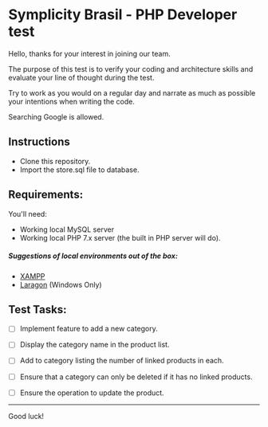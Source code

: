 # Symplicity Brasil - PHP Developer test

Hello, thanks for your interest in joining our team.

The purpose of this test is to verify your coding and architecture skills and evaluate your line of thought during the test.

Try to work as you would on a regular day and narrate as much as possible your intentions when writing the code.

Searching Google is allowed.

## Instructions

- Clone this repository.
- Import the store.sql file to database.

## Requirements:

You'll need:
- Working local MySQL server
- Working local PHP 7.x server (the built in PHP server will do).
##### Suggestions of local environments out of the box:
- [XAMPP](https://www.apachefriends.org/pt_br/index.html)
- [Laragon](https://laragon.org/download/) (Windows Only)

## Test Tasks:

- [ ] Implement feature to add a new category.

- [ ] Display the category name in the product list.

- [ ] Add to category listing the number of linked products in each.

- [ ] Ensure that a category can only be deleted if it has no linked products.

- [ ] Ensure the operation to update the product.

---

Good luck!
